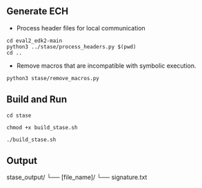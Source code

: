 
## Generate ECH
- Process header files for local communication
```
cd eval2_edk2-main
python3 ../stase/process_headers.py $(pwd)
cd ..
```

- Remove macros that are incompatible with symbolic execution.
```
python3 stase/remove_macros.py
```
## Build and Run

`cd stase`

`chmod +x build_stase.sh`

`./build_stase.sh`

## Output

stase_output/
└── [file_name]/
    └── signature.txt
